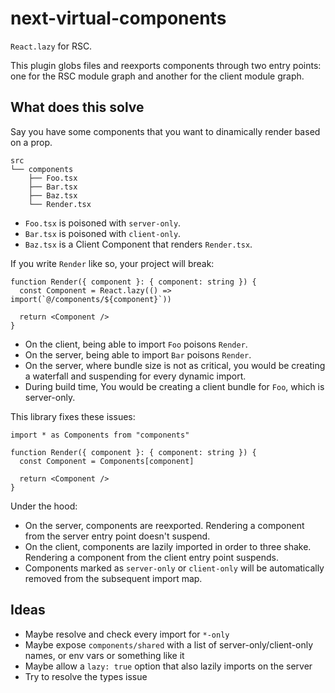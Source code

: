 # next-virtual-components

`React.lazy` for RSC.

This plugin globs files and reexports components through two entry points: one for the RSC module graph and another for the client module graph.

## What does this solve

Say you have some components that you want to dinamically render based on a prop.

```
src
└── components
    ├── Foo.tsx
    ├── Bar.tsx
    ├── Baz.tsx
    └── Render.tsx
```

- `Foo.tsx` is poisoned with `server-only`.
- `Bar.tsx` is poisoned with `client-only`.
- `Baz.tsx` is a Client Component that renders `Render.tsx`.

If you write `Render` like so, your project will break:

```tsx
function Render({ component }: { component: string }) {
  const Component = React.lazy(() => import(`@/components/${component}`))

  return <Component />
}
```

- On the client, being able to import `Foo` poisons `Render`.
- On the server, being able to import `Bar` poisons `Render`.
- On the server, where bundle size is not as critical, you would be creating a waterfall and suspending for every dynamic import.
- During build time, You would be creating a client bundle for `Foo`, which is server-only.

This library fixes these issues:

```tsx
import * as Components from "components"

function Render({ component }: { component: string }) {
  const Component = Components[component]

  return <Component />
}
```

Under the hood:

- On the server, components are reexported. Rendering a component from the server entry point doesn't suspend.
- On the client, components are lazily imported in order to three shake. Rendering a component from the client entry point suspends.
- Components marked as `server-only` or `client-only` will be automatically removed from the subsequent import map.

## Ideas

- Maybe resolve and check every import for `*-only`
- Maybe expose `components/shared` with a list of server-only/client-only names, or env vars or something like it
- Maybe allow a `lazy: true` option that also lazily imports on the server
- Try to resolve the types issue
